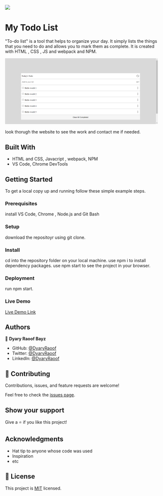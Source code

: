 ![](https://img.shields.io/badge/Microverse-blueviolet)

# My Todo List

"To-do list" is a tool that helps to organize your day. It simply lists the things that you need to do and allows you to mark them as complete. It is created with HTML , CSS , JS and webpack and NPM. 

![screenshot](./app_screenshots.png)

look thorugh the website to see the work and contact me if needed.

## Built With

- HTML and CSS, Javacript , webpack, NPM 
- VS Code, Chrome DevTools

## Getting Started

To get a local copy up and running follow these simple example steps.

### Prerequisites

install VS Code,  Chrome , Node.js and Git Bash 

### Setup

download the repositoyr using git clone.

### Install

cd into the repository folder on your local machine.
use npm i to install dependency packages.
use npm start to see the project in your browser.

### Deployment

run npm start.

### Live Demo
[Live Demo Link]( https://dyaryraoof.github.io/my-todo-list/dist)

## Authors

👤 **Dyary Raoof Bayz**

- GitHub: [@DyaryRaoof](https://github.com/DyaryRaoof)
- Twitter: [@DyaryRaoof](https://twitter.com/DyaryRaoof)
- LinkedIn: [@DyaryRaoof](https://linkedin.com/in/DyaryRaoof)

## 🤝 Contributing

Contributions, issues, and feature requests are welcome!

Feel free to check the [issues page](https://github.com/DyaryRaoof/my-todo-list/issues).

## Show your support

Give a ⭐️ if you like this project!

## Acknowledgments

- Hat tip to anyone whose code was used
- Inspiration
- etc

## 📝 License

This project is [MIT](./MIT.md) licensed.
